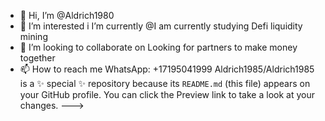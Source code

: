 - 👋 Hi, I’m @Aldrich1980
- 👀 I’m interested i
I’m currently @I am currently studying Defi liquidity mining
- 💞️ I’m looking to collaborate on Looking for partners to make money together
- 📫 How to reach me WhatsApp: +17195041999
Aldrich1985/Aldrich1985 is a ✨ special ✨ repository because its `README.md` (this file) appears on your GitHub profile.
You can click the Preview link to take a look at your changes.
--->
